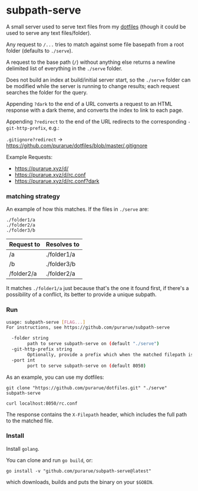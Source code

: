 # subpath-serve

A small server used to serve text files from my [dotfiles](https://github.com/purarue/dotfiles) (though it could be used to serve any text files/folder).

Any request to `/...` tries to match against some file basepath from a root folder (defaults to `./serve`).

A request to the base path (`/`) without anything else returns a newline delimited list of everything in the `./serve` folder.

Does not build an index at build/initial server start, so the `./serve` folder can be modified while the server is running to change results; each request searches the folder for the query.

Appending `?dark` to the end of a URL converts a request to an HTML response with a dark theme, and converts the index to link to each page.

Appending `?redirect` to the end of the URL redirects to the corresponding `-git-http-prefix`, e.g.:

`.gitignore?redirect` -> <https://github.com/purarue/dotfiles/blob/master/.gitignore>

Example Requests:

- <https://purarue.xyz/d/>
- <https://purarue.xyz/d/rc.conf>
- <https://purarue.xyz/d/rc.conf?dark>

### matching strategy

An example of how this matches. If the files in `./serve` are:

```
./folder1/a
./folder2/a
./folder3/b
```

| Request to | Resolves to |
| ---------- | ----------- |
| /a         | ./folder1/a |
| /b         | ./folder3/b |
| /folder2/a | ./folder2/a |

It matches `./folder1/a` just because that's the one it found first, if there's a possibility of a conflict, its better to provide a unique subpath.

### Run

```sh
usage: subpath-serve [FLAG...]
For instructions, see https://github.com/purarue/subpath-serve

  -folder string
    	path to serve subpath-serve on (default "./serve")
  -git-http-prefix string
    	Optionally, provide a prefix which when the matched filepath is appended to, links to a git web view (e.g. https://github.com/purarue/dotfiles/blob/master)
  -port int
    	port to serve subpath-serve on (default 8050)
```

As an example, you can use my dotfiles:

```
git clone "https://github.com/purarue/dotfiles.git" "./serve"
subpath-serve
```

```
curl localhost:8050/rc.conf
```

The response contains the `X-Filepath` header, which includes the full path to the matched file.

### Install

Install `golang`.

You can clone and run `go build`, or:

```
go install -v "github.com/purarue/subpath-serve@latest"
```

which downloads, builds and puts the binary on your `$GOBIN`.
